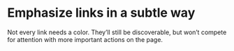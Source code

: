 # Emphasize links in a subtle way

Not every link needs a color. They’ll still be discoverable, but won’t compete for attention with more important actions on the page.